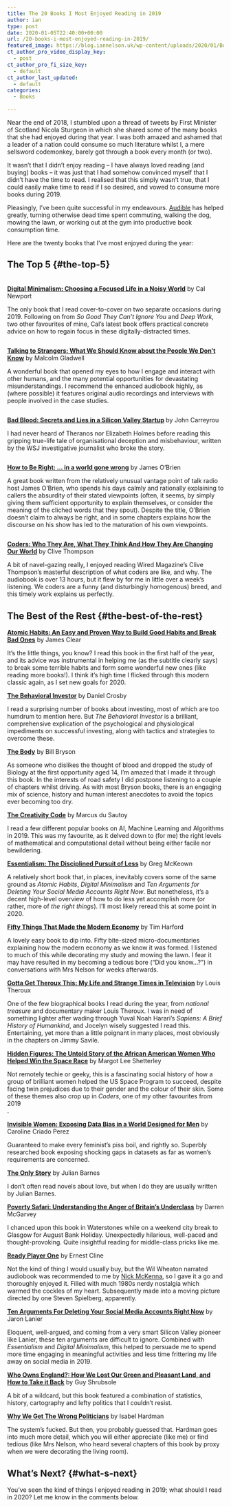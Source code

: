 ```yaml
---
title: The 20 Books I Most Enjoyed Reading in 2019
author: ian
type: post
date: 2020-01-05T22:40:00+00:00
url: /20-books-i-most-enjoyed-reading-in-2019/
featured_image: https://blog.iannelson.uk/wp-content/uploads/2020/01/Books2019.jpg
ct_author_pro_video_display_key:
  - post
ct_author_pro_fi_size_key:
  - default
ct_author_last_updated:
  - default
categories:
  - Books

---
```

Near the end of 2018, I stumbled upon a thread of tweets by First Minister of Scotland Nicola Sturgeon in which she shared some of the many books that she had enjoyed during that year. I was both amazed and ashamed that a leader of a nation could consume so much literature whilst I, a mere sellsword codemonkey, barely got through a book every month (or two).

It wasn&#8217;t that I didn&#8217;t enjoy reading &#8211; I have always loved reading (and buying) books &#8211; it was just that I had somehow convinced myself that I didn&#8217;t have the time to read. I realised that this simply wasn&#8217;t true, that I could easily make time to read if I so desired, and vowed to consume more books during 2019.

Pleasingly, I&#8217;ve been quite successful in my endeavours. [Audible][1] has helped greatly, turning otherwise dead time spent commuting, walking the dog, mowing the lawn, or working out at the gym into productive book consumption time.

Here are the twenty books that I&#8217;ve most enjoyed during the year:

## The Top 5 {#the-top-5}<figure class="kg-card kg-image-card">

<img decoding="async" class="kg-image aligncenter" src="https://blog.iannelson.uk/wp-content/uploads/2023/08/41x9fTi4X-L._SL500.jpg" alt="" /> </figure> 

**[Digital Minimalism: Choosing a Focused Life in a Noisy World][2]** by Cal Newport

The only book that I read cover-to-cover on two separate occasions during 2019. Following on from _So Good They Can&#8217;t Ignore You_ and _Deep Work_, two other favourites of mine, Cal&#8217;s latest book offers practical concrete advice on how to regain focus in these digitally-distracted times.<figure class="kg-card kg-image-card">

<img decoding="async" class="kg-image aligncenter" src="https://blog.iannelson.uk/wp-content/uploads/2023/08/51BR-ZMeW0L._SL500.jpg" alt="" /> </figure> 

**[Talking to Strangers: What We Should Know about the People We Don&#8217;t Know][3]** by Malcolm Gladwell

A wonderful book that opened my eyes to how I engage and interact with other humans, and the many potential opportunities for devastating misunderstandings. I recommend the enhanced audiobook highly, as (where possible) it features original audio recordings and interviews with people involved in the case studies.<figure class="kg-card kg-image-card">

<img decoding="async" class="kg-image aligncenter" src="https://blog.iannelson.uk/wp-content/uploads/2023/08/41O5blDy52L._SL500.jpg" alt="" /> </figure> 

**[Bad Blood: Secrets and Lies in a Silicon Valley Startup][4]** by John Carreyrou

I had never heard of Theranos nor Elizabeth Holmes before reading this gripping true-life tale of organisational deception and misbehaviour, written by the WSJ investigative journalist who broke the story.<figure class="kg-card kg-image-card">

<img decoding="async" class="kg-image aligncenter" src="https://blog.iannelson.uk/wp-content/uploads/2023/08/416qo8QyxDL._SL500.jpg" alt="" /> </figure> 

**[How to Be Right: &#8230; in a world gone wrong][5]** by James O&#8217;Brien

A great book written from the relatively unusual vantage point of talk radio host James O&#8217;Brien, who spends his days calmly and rationally explaining to callers the absurdity of their stated viewpoints (often, it seems, by simply giving them sufficient opportunity to explain themselves, or consider the meaning of the cliched words that they spout). Despite the title, O&#8217;Brien doesn&#8217;t claim to always be right, and in some chapters explains how the discourse on his show has led to the maturation of his own viewpoints.<figure class="kg-card kg-image-card">

<img decoding="async" class="kg-image aligncenter" src="https://blog.iannelson.uk/wp-content/uploads/2023/08/41251aNdw-L._SL500.jpg" alt="" /> </figure> 

**[Coders: Who They Are, What They Think And How They Are Changing Our World][6]** by Clive Thompson

A bit of navel-gazing really, I enjoyed reading Wired Magazine&#8217;s Clive Thompson&#8217;s masterful description of what coders are like, and why. The audiobook is over 13 hours, but it flew by for me in little over a week&#8217;s listening. We coders are a funny (and disturbingly homogenous) breed, and this timely work explains us perfectly.

## The Best of the Rest {#the-best-of-the-rest}

**[Atomic Habits: An Easy and Proven Way to Build Good Habits and Break Bad Ones][7]** by James Clear

It&#8217;s the little things, you know? I read this book in the first half of the year, and its advice was instrumental in helping me (as the subtitle clearly says) to break some terrible habits and form some wonderful new ones (like reading more books!). I think it&#8217;s high time I flicked through this modern classic again, as I set new goals for 2020.

**[The Behavioral Investor][8]** by Daniel Crosby

I read a surprising number of books about investing, most of which are too humdrum to mention here. But _The Behavioral Investor_ is a brilliant, comprehensive explication of the psychological and physiological impediments on successful investing, along with tactics and strategies to overcome these.

[**The Body**][9] by Bill Bryson

As someone who dislikes the thought of blood and dropped the study of Biology at the first opportunity aged 14, I&#8217;m amazed that I made it through this book. In the interests of road safety I did postpone listening to a couple of chapters whilst driving. As with most Bryson books, there is an engaging mix of science, history and human interest anecdotes to avoid the topics ever becoming too dry.

[**The Creativity Code**][10] by Marcus du Sautoy

I read a few different popular books on AI, Machine Learning and Algorithms in 2019. This was my favourite, as it delved down to (for me) the right levels of mathematical and computational detail without being either facile nor bewildering.

[**Essentialism: The Disciplined Pursuit of Less**][11] by Greg McKeown

A relatively short book that, in places, inevitably covers some of the same ground as _Atomic Habits_, _Digital Minimalism_ and _Ten Arguments for Deleting Your Social Media Accounts Right Now_. But nonetheless, it&#8217;s a decent high-level overview of how to do less yet accomplish more (or rather, more of _the right things_). I&#8217;ll most likely reread this at some point in 2020.

**[Fifty Things That Made the Modern Economy][12]** by Tim Harford

A lovely easy book to dip into. Fifty bite-sized micro-documentaries explaining how the modern economy as we know it was formed. I listened to much of this while decorating my study and mowing the lawn. I fear it may have resulted in my becoming a tedious bore (&#8220;Did you know&#8230;?&#8221;) in conversations with Mrs Nelson for weeks afterwards.

[**Gotta Get Theroux This: My Life and Strange Times in Television**][13] by Louis Theroux

One of the few biographical books I read during the year, from _national treasure_ and documentary maker Louis Theroux. I was in need of something lighter after wading through Yuval Noah Harari&#8217;s _Sapiens: A Brief History of Humankind_, and Jocelyn wisely suggested I read this. Entertaining, yet more than a little poignant in many places, most obviously in the chapters on Jimmy Savile.

[**Hidden Figures: The Untold Story of the African American Women Who Helped Win the Space Race**][14] by Margot Lee Shetterley

Not remotely techie or geeky, this is a fascinating social history of how a group of brilliant women helped the US Space Program to succeed, despite facing twin prejudices due to their gender and the colour of their skin. Some of these themes also crop up in _Coders_, one of my other favourites from 2019  
.

[**Invisible Women: Exposing Data Bias in a World Designed for Men**][15] by Caroline Criado Perez

Guaranteed to make every feminist&#8217;s piss boil, and rightly so. Superbly researched book exposing shocking gaps in datasets as far as women&#8217;s requirements are concerned.

[**The Only Story**][16] by Julian Barnes

I don&#8217;t often read novels about love, but when I do they are usually written by Julian Barnes.

[**Poverty Safari: Understanding the Anger of Britain&#8217;s Underclass**][17] by Darren McGarvey

I chanced upon this book in Waterstones while on a weekend city break to Glasgow for August Bank Holiday. Unexpectedly hilarious, well-paced and thought-provoking. Quite insightful reading for middle-class pricks like me.

[**Ready Player One**][18] by Ernest Cline

Not the kind of thing I would usually buy, but the Wil Wheaton narrated audiobook was recommended to me by [Nick McKenna][19], so I gave it a go and thoroughly enjoyed it. Filled with much 1980s nerdy nostalgia which warmed the cockles of my heart. Subsequently made into a moving picture directed by one Steven Spielberg, apparently.

[**Ten Arguments For Deleting Your Social Media Accounts Right Now**][20] by Jaron Lanier

Eloquent, well-argued, and coming from a very smart Silicon Valley pioneer like Lanier, these ten arguments are difficult to ignore. Combined with _Essentialism_ and _Digital Minimalism_, this helped to persuade me to spend more time engaging in meaningful activities and less time frittering my life away on social media in 2019.

[**Who Owns England?: How We Lost Our Green and Pleasant Land, and How to Take it Back**][21] by Guy Shrubsole

A bit of a wildcard, but this book featured a combination of statistics, history, cartography and lefty politics that I couldn&#8217;t resist.

[**Why We Get The Wrong Politicians**][22] by Isabel Hardman

The system&#8217;s fucked. But then, you probably guessed that. Hardman goes into much more detail, which you will either appreciate (like me) or find tedious (like Mrs Nelson, who heard several chapters of this book by proxy when we were decorating the living room).

## What&#8217;s Next? {#what-s-next}

You&#8217;ve seen the kind of things I enjoyed reading in 2019; what should I read in 2020? Let me know in the comments below.

 [1]: https://www.audible.co.uk
 [2]: https://amzn.to/35syPU6
 [3]: https://amzn.to/36sTVTL
 [4]: https://amzn.to/2tsQuxY
 [5]: https://amzn.to/2MVFAaG
 [6]: https://amzn.to/36DaMmM
 [7]: https://amzn.to/37HMKHp
 [8]: https://amzn.to/35lNnFa
 [9]: https://amzn.to/35uEnxn
 [10]: https://amzn.to/2QrgQt6
 [11]: https://amzn.to/39GavkZ
 [12]: https://amzn.to/2Qqc52T
 [13]: https://amzn.to/37F3QWI
 [14]: https://amzn.to/2ttLWY2
 [15]: https://amzn.to/2Qq11mh
 [16]: https://amzn.to/2ZVdf9D
 [17]: https://amzn.to/2Fm0JXB
 [18]: https://amzn.to/2ulT896
 [19]: https://twitter.com/nickmckenna
 [20]: https://amzn.to/2ZSCCZO
 [21]: https://amzn.to/2QMPpsO
 [22]: https://amzn.to/36tf00f